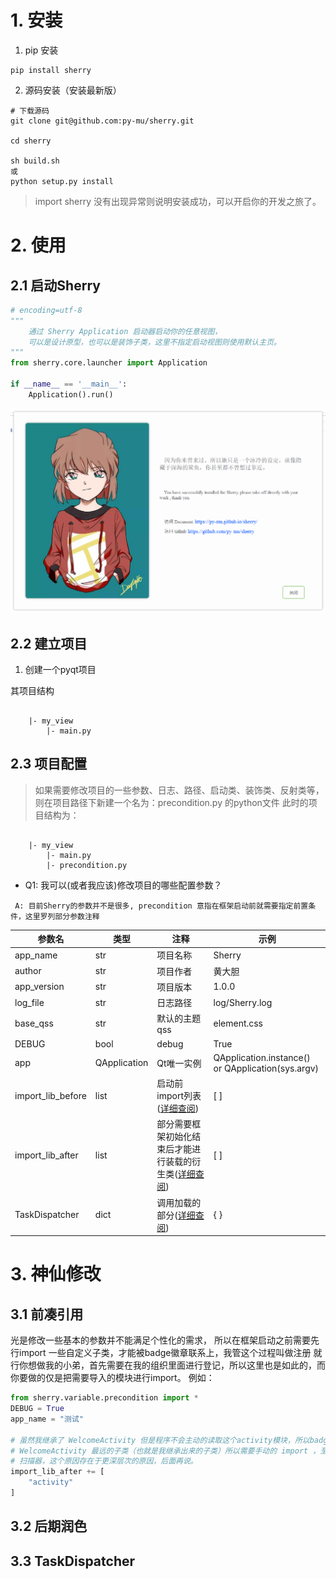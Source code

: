 
# 1. 安装

1. pip 安装

```
pip install sherry
```

2. 源码安装（安装最新版）

```
# 下载源码 
git clone git@github.com:py-mu/sherry.git

cd sherry

sh build.sh
或
python setup.py install
```

> import sherry 没有出现异常则说明安装成功，可以开启你的开发之旅了。

# 2. 使用

## 2.1 启动Sherry

```python
# encoding=utf-8
"""
    通过 Sherry Application 启动器启动你的任意视图，
    可以是设计原型，也可以是装饰子类，这里不指定启动视图则使用默认主页。
"""
from sherry.core.launcher import Application

if __name__ == '__main__':
    Application().run()

```

![Sherry 主页](../img/welcome.png)


## 2.2 建立项目


1. 创建一个pyqt项目

其项目结构

```

    |- my_view
        |- main.py

```

## 2.3 项目配置

> 如果需要修改项目的一些参数、日志、路径、启动类、装饰类、反射类等，则在项目路径下新建一个名为：precondition.py 的python文件
> 此时的项目结构为：
```

    |- my_view
        |- main.py
        |- precondition.py

```

- Q1: 我可以(或者我应该)修改项目的哪些配置参数？
```
 A: 目前Sherry的参数并不是很多, precondition 意指在框架启动前就需要指定前置条件，这里罗列部分参数注释
```

|参数名|类型|注释|示例|
|---|---|---|---|
|app_name|str|项目名称|Sherry|
|author|str|项目作者|黄大胆|
|app_version|str|项目版本|1.0.0|
|log_file|str|日志路径|log/Sherry.log|
|base_qss|str|默认的主题qss|element.css|
|DEBUG|bool|debug|True|
|app|QApplication|Qt唯一实例|QApplication.instance() or QApplication(sys.argv)|
|import_lib_before|list|启动前import列表([详细查阅](http://localhost:63342/sherry/docs/index.html?_ijt=fit1m2716bibevjtik0kv8k31i#/helper/readme?id=%e5%89%8d%e5%87%91%e5%bc%95%e7%94%a8))|[ ]|
|import_lib_after|list|部分需要框架初始化结束后才能进行装载的衍生类([详细查阅](http://localhost:63342/sherry/docs/index.html?_ijt=fit1m2716bibevjtik0kv8k31i#/helper/readme?id=%e5%89%8d%e5%87%91%e5%bc%95%e7%94%a8))|[ ]|
|TaskDispatcher|dict|调用加载的部分([详细查阅]())|{ }|


# 3. 神仙修改

## 3.1 前凑引用

光是修改一些基本的参数并不能满足个性化的需求， 所以在框架启动之前需要先行import 一些自定义子类，才能被badge徽章联系上，我管这个过程叫做注册
就行你想做我的小弟，首先需要在我的组织里面进行登记，所以这里也是如此的，而你要做的仅是把需要导入的模块进行import。
例如：

```python 
from sherry.variable.precondition import *
DEBUG = True
app_name = "测试"

# 虽然我继承了 WelcomeActivity 但是程序不会主动的读取这个activity模块，所以badge会找不到
# WelcomeActivity 最远的子类（也就是我继承出来的子类）所以需要手动的 import ，至于为什么不启用一个
# 扫描器，这个原因存在于更深层次的原因，后面再说。
import_lib_after += [
    "activity"
]

```

## 3.2 后期润色

## 3.3 TaskDispatcher
